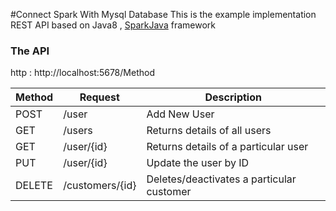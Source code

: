 #Connect Spark With Mysql Database
This is the example implementation REST API based on Java8 , [SparkJava](http://sparkjava.com/) framework 
### The API
http : http://localhost:5678/Method

| Method | Request  | Description |
| ------ | ---------- | -------- |
| POST | /user | Add New User |
| GET | /users |Returns details of all users  |
| GET | /user/{id} |Returns details of a particular user |
| PUT|/user/{id} |Update the user by ID 
| DELETE | /customers/{id} | Deletes/deactivates a particular customer |
